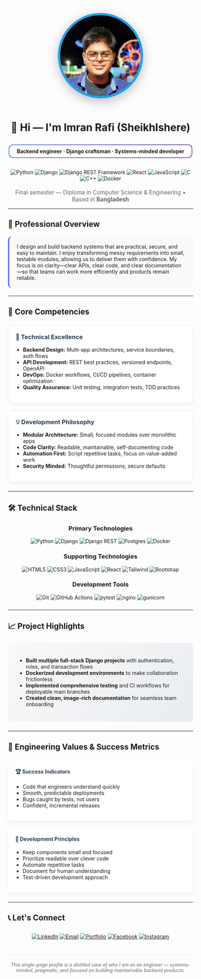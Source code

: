 <p align="center">
  <img
    src="https://github.com/SheikhIshere/SheikhIshere/blob/main/assets/hero.png?raw=true"
    alt="Imran Rafi — Backend Engineer"
    width="220"
    style="border-radius:50%; border:6px solid #1DA1F2; box-shadow:0 8px 30px rgba(0,0,0,0.25); margin-bottom:20px;"
  />
</p>


<div align="center">

# 👋 Hi — I'm **Imran Rafi** (SheikhIshere)

<div style="background: linear-gradient(135deg, #667eea 0%, #764ba2 100%); padding: 2px; border-radius: 12px; display: inline-block; margin: 10px 0;">
  <div style="background: white; padding: 8px 20px; border-radius: 10px;">
    <strong>Backend engineer · Django craftsman · Systems-minded developer</strong>
  </div>
</div>

<br>

<div align="center" style="margin: 20px 0;">
  <img src="https://img.shields.io/badge/Python-3776AB?style=for-the-badge&logo=python&logoColor=white" alt="Python">
  <img src="https://img.shields.io/badge/Django-092E20?style=for-the-badge&logo=django&logoColor=white" alt="Django">
  <img src="https://img.shields.io/badge/DRF-FF1709?style=for-the-badge&logo=django&logoColor=white" alt="Django REST Framework">
  <img src="https://img.shields.io/badge/React-20232A?style=for-the-badge&logo=react&logoColor=61DAFB" alt="React">
  <img src="https://img.shields.io/badge/JavaScript-F7DF1E?style=for-the-badge&logo=javascript&logoColor=black" alt="JavaScript">
  <img src="https://img.shields.io/badge/C-A8B9CC?style=for-the-badge&logo=c&logoColor=black" alt="C">
  <img src="https://img.shields.io/badge/C++-00599C?style=for-the-badge&logo=c%2B%2B&logoColor=white" alt="C++">
  <img src="https://img.shields.io/badge/Docker-2496ED?style=for-the-badge&logo=docker&logoColor=white" alt="Docker">
</div>



<div align="center" style="color: #666; font-size: 1.1em; margin: 15px 0;">
  Final semester — Diploma in Computer Science & Engineering • Based in <strong>Bangladesh</strong>
</div>

</div>

---

## 🎯 Professional Overview

<div style="background: #f8f9fa; padding: 20px; border-radius: 12px; border-left: 4px solid #667eea; margin: 20px 0;">
I design and build backend systems that are practical, secure, and easy to maintain. I enjoy transforming messy requirements into small, testable modules, allowing us to deliver them with confidence. My focus is on clarity—clear APIs, clear code, and clear documentation—so that teams can work more efficiently and products remain reliable.
</div>

---

## 🔧 Core Competencies

<div style="display: grid; grid-template-columns: repeat(auto-fit, minmax(300px, 1fr)); gap: 20px; margin: 25px 0;">

<div style="background: white; padding: 20px; border-radius: 12px; box-shadow: 0 4px 12px rgba(0,0,0,0.05); border: 1px solid #e9ecef;">
<h3 style="color: #2c3e50; margin-top: 0;">🚀 Technical Excellence</h3>
<ul style="padding-left: 20px;">
<li><strong>Backend Design:</strong> Multi-app architectures, service boundaries, auth flows</li>
<li><strong>API Development:</strong> REST best practices, versioned endpoints, OpenAPI</li>
<li><strong>DevOps:</strong> Docker workflows, CI/CD pipelines, container optimization</li>
<li><strong>Quality Assurance:</strong> Unit testing, integration tests, TDD practices</li>
</ul>
</div>

<div style="background: white; padding: 20px; border-radius: 12px; box-shadow: 0 4px 12px rgba(0,0,0,0.05); border: 1px solid #e9ecef;">
<h3 style="color: #2c3e50; margin-top: 0;">💡 Development Philosophy</h3>
<ul style="padding-left: 20px;">
<li><strong>Modular Architecture:</strong> Small, focused modules over monolithic apps</li>
<li><strong>Code Clarity:</strong> Readable, maintainable, self-documenting code</li>
<li><strong>Automation First:</strong> Script repetitive tasks, focus on value-added work</li>
<li><strong>Security Minded:</strong> Thoughtful permissions, secure defaults</li>
</ul>
</div>

</div>

---

## 🛠 Technical Stack

<div align="center" style="margin: 25px 0;">

### Primary Technologies
<img src="https://img.shields.io/badge/Python-3776AB?style=flat-square&logo=python&logoColor=white" alt="Python">
<img src="https://img.shields.io/badge/Django-092E20?style=flat-square&logo=django&logoColor=white" alt="Django">
<img src="https://img.shields.io/badge/DRF-302E62?style=flat-square&logo=django&logoColor=white" alt="Django REST">
<img src="https://img.shields.io/badge/PostgreSQL-336791?style=flat-square&logo=postgresql&logoColor=white" alt="Postgres">
<img src="https://img.shields.io/badge/Docker-2496ED?style=flat-square&logo=docker&logoColor=white" alt="Docker">

### Supporting Technologies
<img src="https://img.shields.io/badge/HTML5-E34F26?style=flat-square&logo=html5&logoColor=white" alt="HTML5">
<img src="https://img.shields.io/badge/CSS3-1572B6?style=flat-square&logo=css3&logoColor=white" alt="CSS3">
<img src="https://img.shields.io/badge/JavaScript-F7DF1E?style=flat-square&logo=javascript&logoColor=black" alt="JavaScript">
<img src="https://img.shields.io/badge/React-20232A?style=flat-square&logo=react&logoColor=61DAFB" alt="React">
<img src="https://img.shields.io/badge/Tailwind-38B2AC?style=flat-square&logo=tailwind-css&logoColor=white" alt="Tailwind">
<img src="https://img.shields.io/badge/Bootstrap-7952B3?style=flat-square&logo=bootstrap&logoColor=white" alt="Bootstrap">

### Development Tools
<img src="https://img.shields.io/badge/Git-F05032?style=flat-square&logo=git&logoColor=white" alt="Git">
<img src="https://img.shields.io/badge/GitHub_Actions-2088FF?style=flat-square&logo=github-actions&logoColor=white" alt="GitHub Actions">
<img src="https://img.shields.io/badge/pytest-0A9EDC?style=flat-square&logo=pytest&logoColor=white" alt="pytest">
<img src="https://img.shields.io/badge/nginx-009639?style=flat-square&logo=nginx&logoColor=white" alt="nginx">
<img src="https://img.shields.io/badge/gunicorn-499848?style=flat-square&logo=gunicorn&logoColor=white" alt="gunicorn">

</div>

---

## 📈 Project Highlights

<div style="background: linear-gradient(135deg, #f8f9fa 0%, #e9ecef 100%); padding: 25px; border-radius: 12px; margin: 25px 0;">

- **Built multiple full-stack Django projects** with authentication, roles, and transaction flows  
- **Dockerized development environments** to make collaboration frictionless  
- **Implemented comprehensive testing** and CI workflows for deployable main branches  
- **Created clean, image-rich documentation** for seamless team onboarding  

</div>

---

## 🎯 Engineering Values & Success Metrics

<div style="display: grid; grid-template-columns: repeat(auto-fit, minmax(280px, 1fr)); gap: 20px; margin: 25px 0;">

<div style="background: white; padding: 20px; border-radius: 12px; box-shadow: 0 4px 12px rgba(0,0,0,0.05);">
<h4 style="color: #2c3e50; margin-top: 0;">🏆 Success Indicators</h4>
<ul style="padding-left: 20px;">
<li>Code that engineers understand quickly</li>
<li>Smooth, predictable deployments</li>
<li>Bugs caught by tests, not users</li>
<li>Confident, incremental releases</li>
</ul>
</div>

<div style="background: white; padding: 20px; border-radius: 12px; box-shadow: 0 4px 12px rgba(0,0,0,0.05);">
<h4 style="color: #2c3e50; margin-top: 0;">📐 Development Principles</h4>
<ul style="padding-left: 20px;">
<li>Keep components small and focused</li>
<li>Prioritize readable over clever code</li>
<li>Automate repetitive tasks</li>
<li>Document for human understanding</li>
<li>Test-driven development approach</li>
</ul>
</div>

</div>

---

## 📞 Let's Connect

<div align="center" style="margin: 30px 0;">

[![LinkedIn](https://img.shields.io/badge/LinkedIn-0077B5?style=for-the-badge&logo=linkedin&logoColor=white)](https://www.linkedin.com/in/imran-rafi-0a7955293/)
[![Email](https://img.shields.io/badge/Email-D14836?style=for-the-badge&logo=gmail&logoColor=white)](mailto:thesheikh255@gmail.com)
[![Portfolio](https://img.shields.io/badge/Portfolio-000000?style=for-the-badge&logo=github&logoColor=white)](#)
[![Facebook](https://img.shields.io/badge/Facebook-1877F2?style=for-the-badge&logo=facebook&logoColor=white)]([https://www.facebook.com/](https://www.facebook.com/3imran3rafi3/))
[![Instagram](https://img.shields.io/badge/Instagram-E4405F?style=for-the-badge&logo=instagram&logoColor=white)]([https://www.instagram.com/](https://www.instagram.com/imran_rafi_01/))

</div>

<div align="center" style="color: #666; font-size: 0.9em; margin-top: 40px; padding-top: 20px; border-top: 1px solid #e9ecef;">
<em>This single-page profile is a distilled view of who I am as an engineer — systems-minded, pragmatic, and focused on building maintainable backend products.</em>
</div>
